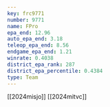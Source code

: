 ```yaml
---
key: frc9771
number: 9771
name: FPro
epa_end: 12.96
auto_epa_end: 3.18
teleop_epa_end: 8.56
endgame_epa_end: 1.21
winrate: 0.4038
district_epa_rank: 287
district_epa_percentile: 0.4384
type: Team
---
```

[[2024misjo]]
[[2024mitvc]]
